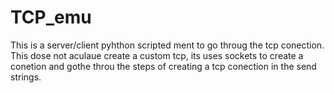 # TCP_emu
 
This is a server/client pyhthon scripted ment to go throug the tcp conection.
This dose not aculaue create a custom tcp, its uses sockets to create a conetion and gothe throu the steps of creating a tcp conection in the send strings.